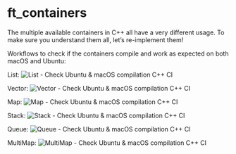 # ft_containers

The multiple available containers in C++ all have a very different usage. To make sure you understand them all, let’s re-implement them!

Workflows to check if the containers compile and work as expected on both macOS and Ubuntu:

List: ![List - Check Ubuntu & macOS compilation C++ CI](https://github.com/pde-bakk/ft_containers/workflows/List%20-%20Check%20Ubuntu%20&%20macOS%20compilation%20C++%20CI/badge.svg)

Vector: ![Vector - Check Ubuntu & macOS compilation C++ CI](https://github.com/pde-bakk/ft_containers/workflows/Vector%20-%20Check%20Ubuntu%20&%20macOS%20compilation%20C++%20CI/badge.svg)

Map: ![Map - Check Ubuntu & macOS compilation C++ CI](https://github.com/pde-bakk/ft_containers/workflows/Map%20-%20Check%20Ubuntu%20&%20macOS%20compilation%20C++%20CI/badge.svg)

Stack: ![Stack - Check Ubuntu & macOS compilation C++ CI](https://github.com/pde-bakk/ft_containers/workflows/Stack%20-%20Check%20Ubuntu%20&%20macOS%20compilation%20C++%20CI/badge.svg)

Queue: ![Queue - Check Ubuntu & macOS compilation C++ CI](https://github.com/pde-bakk/ft_containers/workflows/Queue%20-%20Check%20Ubuntu%20&%20macOS%20compilation%20C++%20CI/badge.svg)

MultiMap: ![MultiMap - Check Ubuntu & macOS compilation C++ CI](https://github.com/pde-bakk/ft_containers/workflows/MultiMap%20-%20Check%20Ubuntu%20&%20macOS%20compilation%20C++%20CI/badge.svg)